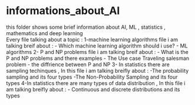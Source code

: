 # informations_about_AI
this folder shows some brief  information about AI, ML , statistics , mathematics and deep learning  
Every file talking about a topic :
1-machine learning algorithms file i am talking breif about : - Which machine learning algorithm should i use?
                                                              -  ML algorithms
2- P and NP problems file i am talking breif about  : - What is the P and NP problems and there examples
                                                      - The Use case Traveling salesman problem 
                                                      - the diffrience between P and NP
3- In statistics there are sampling techinques , In this file i am talking breifly about : -The probability sampling and its four types
                                                                                         -The Non-Probability Sampling and its four types
4-In statistics there are many types of data distribution , In this file i am talking breifly about : - Continuous and discrete distributions and its types
